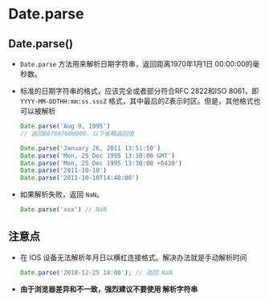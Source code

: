 # Date.parse

## Date.parse()

  - `Date.parse` 方法用来解析日期字符串，返回距离1970年1月1日 00:00:00的毫秒数。

  - 标准的日期字符串的格式，应该完全或者部分符合RFC 2822和ISO 8061，即 `YYYY-MM-DDTHH:mm:ss.sssZ` 格式，其中最后的Z表示时区。但是，其他格式也可以被解析

    ```javascript
    Date.parse('Aug 9, 1995')
    // 返回807897600000，以下省略返回值

    Date.parse('January 26, 2011 13:51:50')
    Date.parse('Mon, 25 Dec 1995 13:30:00 GMT')
    Date.parse('Mon, 25 Dec 1995 13:30:00 +0430')
    Date.parse('2011-10-10')
    Date.parse('2011-10-10T14:48:00')
    ```

  - 如果解析失败，返回 `NaN`。

    ```javascript
    Date.parse('xxx') // NaN
    ```

## 注意点

  - 在 IOS 设备无法解析年月日以横杠连接格式。解决办法就是手动解析时间

    ```javascript
    Date.parse('2018-12-25 18:00'); // 返回 NaN
    ```

  - **由于浏览器差异和不一致，强烈建议不要使用  解析字符串**
